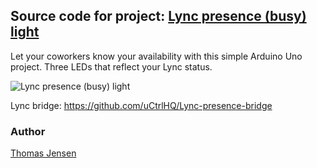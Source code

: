 ## Source code for project: [Lync presence (busy) light](https://uctrl.io/p/172)

Let your coworkers know your availability with this simple Arduino Uno project. Three LEDs that reflect your Lync status.

![Lync presence (busy) light](http://i.imgur.com/PLz9gnhl.jpg)

Lync bridge: https://github.com/uCtrlHQ/Lync-presence-bridge

### Author
[Thomas Jensen](https://uctrl.io/@hebron)

